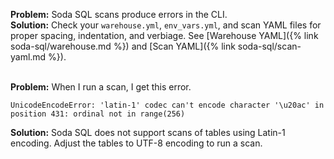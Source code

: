 **Problem:** Soda SQL scans produce errors in the CLI. <br />
**Solution:** Check your `warehouse.yml`, `env_vars.yml`, and scan YAML files for proper spacing, indentation, and verbiage. See [Warehouse YAML]({% link soda-sql/warehouse.md %}) and [Scan YAML]({% link soda-sql/scan-yaml.md %}).
<br />
<br />

**Problem:** When I run a scan, I get this error.
```shell
UnicodeEncodeError: 'latin-1' codec can't encode character '\u20ac' in position 431: ordinal not in range(256)
```
**Solution:** Soda SQL does not support scans of tables using Latin-1 encoding. Adjust the tables to UTF-8 encoding to run a scan.